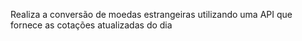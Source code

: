 Realiza a conversão de moedas estrangeiras utilizando uma API que fornece as cotações atualizadas do dia

